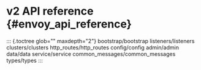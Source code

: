 v2 API reference {#envoy_api_reference}
================

::: {.toctree glob="" maxdepth="2"}
bootstrap/bootstrap listeners/listeners clusters/clusters
http\_routes/http\_routes config/config admin/admin data/data
service/service common\_messages/common\_messages types/types
:::

